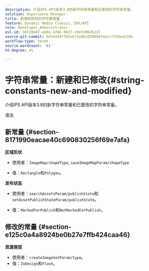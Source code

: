 ```yaml
---
description: 介绍IPS API版本3.8的新字符串常量和已更改的字符串常量。
solution: Experience Manager
title: 新增和修改的字符串常量
feature: Dynamic Media Classic，SDK/API
role: Developer,Administrator
exl-id: 38f28e0f-edda-4786-9627-c0ef49645237
source-git-commit: b4344397f82eb7d2d61020909f4acc7fddea210b
workflow-type: tm+mt
source-wordcount: '61'
ht-degree: 4%

---
```


# 字符串常量：新建和已修改{#string-constants-new-and-modified}

介绍IPS API版本3.8的新字符串常量和已更改的字符串常量。

语法

## 新常量 {#section-8171990eacae40c690830256f69e7afa}

**区域形状**

* 使用者：`ImageMap/shapeType`, `saveImageMapParam/shapeType`

* 值：`Rectangle`和`Polygon`。

**发布状态**

* 使用者：`searchAssetsParam/publishState`和`setAssetPublishStateParam/publishState`。

* 值：`MarkedForPublish`和`NotMarkedForPublish`。

## 修改的常量 {#section-e125c0a4a8924be0b27e7ffb424caa46}

**资源类型**

* 使用者：`createImageSetParam/type`。
* 值：`InDesign`和`Flash`。
